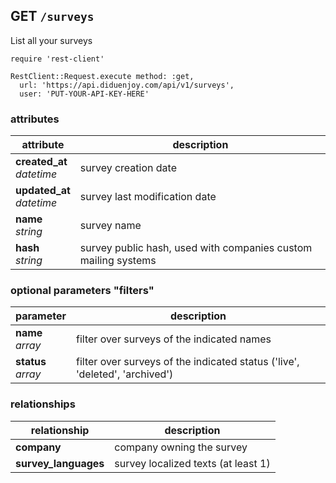 ## GET `/surveys`

List all your surveys

```ruby--Rails
require 'rest-client'

RestClient::Request.execute method: :get,
  url: 'https://api.diduenjoy.com/api/v1/surveys',
  user: 'PUT-YOUR-API-KEY-HERE'
```

### attributes

attribute          | description
------------- | -------------
__created_at__<br>_datetime_  | survey creation date
__updated_at__<br>_datetime_  | survey last modification date
__name__<br>_string_  | survey name
__hash__<br>_string_  | survey public hash, used with companies custom mailing systems

### optional parameters "filters"

parameter          | description
------------- |-------------
__name__<br>_array_  | filter over surveys of the indicated names
__status__<br>_array_  | filter over surveys of the indicated status ('live', 'deleted', 'archived')

### relationships

relationship          |description
------------------------------ | -------------
__company__  | company owning the survey
__survey_languages__  | survey localized texts (at least 1)